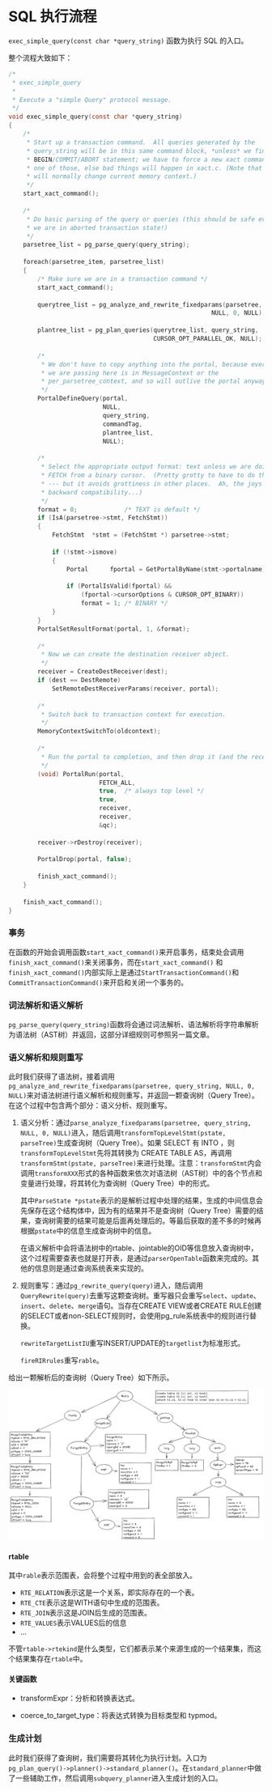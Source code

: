# SQL 执行流程

```exec_simple_query(const char *query_string)``` 函数为执行 SQL 的入口。

整个流程大致如下：

```c
/*
 * exec_simple_query
 *
 * Execute a "simple Query" protocol message.
 */
void exec_simple_query(const char *query_string)
{
    /*
     * Start up a transaction command.  All queries generated by the
     * query_string will be in this same command block, *unless* we find a
     * BEGIN/COMMIT/ABORT statement; we have to force a new xact command after
     * one of those, else bad things will happen in xact.c. (Note that this
     * will normally change current memory context.)
     */
    start_xact_command();

    /*
     * Do basic parsing of the query or queries (this should be safe even if
     * we are in aborted transaction state!)
     */
    parsetree_list = pg_parse_query(query_string);

    foreach(parsetree_item, parsetree_list)
    {
        /* Make sure we are in a transaction command */
        start_xact_command();

        querytree_list = pg_analyze_and_rewrite_fixedparams(parsetree, query_string,
                                                        NULL, 0, NULL);

        plantree_list = pg_plan_queries(querytree_list, query_string,
                                        CURSOR_OPT_PARALLEL_OK, NULL);
        
        /*
		 * We don't have to copy anything into the portal, because everything
		 * we are passing here is in MessageContext or the
		 * per_parsetree_context, and so will outlive the portal anyway.
		 */
		PortalDefineQuery(portal,
						  NULL,
						  query_string,
						  commandTag,
						  plantree_list,
						  NULL);

		/*
		 * Select the appropriate output format: text unless we are doing a
		 * FETCH from a binary cursor.  (Pretty grotty to have to do this here
		 * --- but it avoids grottiness in other places.  Ah, the joys of
		 * backward compatibility...)
		 */
		format = 0;				/* TEXT is default */
		if (IsA(parsetree->stmt, FetchStmt))
		{
			FetchStmt  *stmt = (FetchStmt *) parsetree->stmt;

			if (!stmt->ismove)
			{
				Portal		fportal = GetPortalByName(stmt->portalname);

				if (PortalIsValid(fportal) &&
					(fportal->cursorOptions & CURSOR_OPT_BINARY))
					format = 1; /* BINARY */
			}
		}
		PortalSetResultFormat(portal, 1, &format);

		/*
		 * Now we can create the destination receiver object.
		 */
		receiver = CreateDestReceiver(dest);
		if (dest == DestRemote)
			SetRemoteDestReceiverParams(receiver, portal);

		/*
		 * Switch back to transaction context for execution.
		 */
		MemoryContextSwitchTo(oldcontext);

		/*
		 * Run the portal to completion, and then drop it (and the receiver).
		 */
		(void) PortalRun(portal,
						 FETCH_ALL,
						 true,	/* always top level */
						 true,
						 receiver,
						 receiver,
						 &qc);

		receiver->rDestroy(receiver);

		PortalDrop(portal, false);
        
        finish_xact_command();
    }
    
    finish_xact_command();
}
```

### 事务

在函数的开始会调用函数```start_xact_command()```来开启事务，结束处会调用```finish_xact_command()```来关闭事务，而在`start_xact_command()` 和 `finish_xact_command()`内部实际上是通过`StartTransactionCommand()`和`CommitTransactionCommand()`来开启和关闭一个事务的。

### 词法解析和语义解析

`pg_parse_query(query_string)`函数将会通过词法解析、语法解析将字符串解析为语法树（AST树）并返回，这部分详细规则可参照另一篇文章。

### 语义解析和规则重写

此时我们获得了语法树，接着调用` pg_analyze_and_rewrite_fixedparams(parsetree, query_string, NULL, 0, NULL)`来对语法树进行语义解析和规则重写，并返回一颗查询树（Query Tree）。在这个过程中包含两个部分：语义分析、规则重写。

1. 语义分析：通过`parse_analyze_fixedparams(parsetree, query_string, NULL, 0, NULL)`进入，随后调用`transformTopLevelStmt(pstate, parseTree)`生成查询树（Query Tree）。如果 SELECT 有 INTO ，则`transformTopLevelStmt`先将其转换为 CREATE TABLE AS，再调用`transformStmt(pstate, parseTree)`来进行处理。注意：`transformStmt`内会调用`transformXXX`形式的各种函数来依次对语法树（AST树）中的各个节点和变量进行处理，将其转化为查询树（Query Tree）中的形式。

    其中`ParseState *pstate`表示的是解析过程中处理的结果，生成的中间信息会先保存在这个结构体中，因为有的结果并不是查询树（Query Tree）需要的结果，查询树需要的结果可能是后面再处理后的。等最后获取的差不多的时候再根据`pstate`中的信息生成查询树中的信息。

    在语义解析中会将语法树中的rtable、jointable的OID等信息放入查询树中，这个过程需要查表也就是打开表，是通过`parserOpenTable`函数来完成的。其他的信息则是通过查询系统表来实现的。

2. 规则重写：通过`pg_rewrite_query(query)`进入，随后调用`QueryRewrite(query)`去重写这颗查询树。重写器只会重写`select`、`update`、`insert`、`delete`、`merge`语句。当存在CREATE VIEW或者CREATE RULE创建的SELECT或者non-SELECT规则时，会使用pg_rule系统表中的规则进行替换。

    `rewriteTargetListIU`重写INSERT/UPDATE的`targetlist`为标准形式。

    `fireRIRrules`重写`rable`。

给出一颗解析后的查询树（Query Tree）如下所示。

![image-20230220185430339](./assets/image-20230220185430339.png)

#### rtable

其中`rable`表示范围表，会将整个过程中用到的表全部放入。

* `RTE_RELATION`表示这是一个关系，即实际存在的一个表。
* `RTE_CTE`表示这是WITH语句中生成的范围表。
* `RTE_JOIN`表示这是JOIN后生成的范围表。
* `RTE_VALUES`表示VALUES后的信息
* ...

不管`rtable->rtekind`是什么类型，它们都表示某个来源生成的一个结果集，而这个结果集存在`rtable`中。

#### 关键函数

- transformExpr：分析和转换表达式。

- coerce_to_target_type：将表达式转换为目标类型和 typmod。

### 生成计划

此时我们获得了查询树，我们需要将其转化为执行计划。入口为`pg_plan_query()->planner()->standard_planner()`。在`standard_planner`中做了一些辅助工作，然后调用`subquery_planner`进入生成计划的入口。